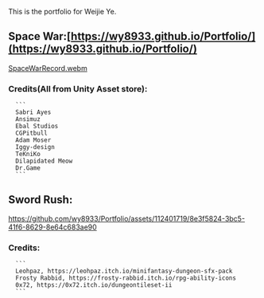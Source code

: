 This is the portfolio for Weijie Ye.
##  Space War:[https://wy8933.github.io/Portfolio/](https://wy8933.github.io/Portfolio/)
[SpaceWarRecord.webm](https://github.com/wy8933/Portfolio/assets/112401719/57e257bc-5b2f-42c4-9d6f-00f0106a2bc0)

###    Credits(All from Unity Asset store): 
      ```
      Sabri Ayes
      Ansimuz
      Ebal Studios
      CGPitbull
      Adam Moser
      Iggy-design
      TeKniKo
      Dilapidated Meow
      Dr.Game
      ```
##  Sword Rush:

https://github.com/wy8933/Portfolio/assets/112401719/8e3f5824-3bc5-41f6-8629-8e64c683ae90


###    Credits: 
      ```
      Leohpaz, https://leohpaz.itch.io/minifantasy-dungeon-sfx-pack
      Frosty Rabbid, https://frosty-rabbid.itch.io/rpg-ability-icons 
      0x72, https://0x72.itch.io/dungeontileset-ii
      ```
